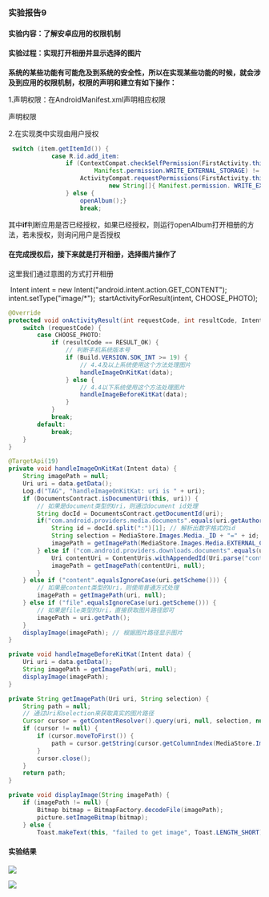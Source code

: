 ###                                                    实验报告9

#### 实验内容：了解安卓应用的权限机制

#### 实验过程：实现打开相册并显示选择的图片

**系统的某些功能有可能危及到系统的安全性，所以在实现某些功能的时候，就会涉及到应用的权限机制，权限的声明和建立有如下操作：**

1.声明权限：在AndroidManifest.xml声明相应权限

 声明权限  <uses-permission android:name="android.permission.WRITE_EXTERNAL_STORAGE"/>

2.在实现类中实现由用户授权

```java
 switch (item.getItemId()) {
            case R.id.add_item:
                if (ContextCompat.checkSelfPermission(FirstActivity.this,
                        Manifest.permission.WRITE_EXTERNAL_STORAGE) != PackageManager.PERMISSION_GRANTED) {
                    ActivityCompat.requestPermissions(FirstActivity.this,
                            new String[]{ Manifest.permission. WRITE_EXTERNAL_STORAGE }, 1);
                } else {
                    openAlbum();}
                    break;
```





其中**if**判断应用是否已经授权，如果已经授权，则运行openAlbum打开相册的方法，若未授权，则询问用户是否授权

#### 在完成授权后，接下来就是打开相册，选择图片操作了

这里我们通过意图的方式打开相册 

​        Intent intent = new Intent("android.intent.action.GET_CONTENT");
​        intent.setType("image/*");
​        startActivityForResult(intent, CHOOSE_PHOTO);

```java
@Override
protected void onActivityResult(int requestCode, int resultCode, Intent data) {
    switch (requestCode) {
        case CHOOSE_PHOTO:
            if (resultCode == RESULT_OK) {
                // 判断手机系统版本号
                if (Build.VERSION.SDK_INT >= 19) {
                    // 4.4及以上系统使用这个方法处理图片
                    handleImageOnKitKat(data);
                } else {
                    // 4.4以下系统使用这个方法处理图片
                    handleImageBeforeKitKat(data);
                }
            }
            break;
        default:
            break;
    }
}

@TargetApi(19)
private void handleImageOnKitKat(Intent data) {
    String imagePath = null;
    Uri uri = data.getData();
    Log.d("TAG", "handleImageOnKitKat: uri is " + uri);
    if (DocumentsContract.isDocumentUri(this, uri)) {
        // 如果是document类型的Uri，则通过document id处理
        String docId = DocumentsContract.getDocumentId(uri);
        if("com.android.providers.media.documents".equals(uri.getAuthority())) {
            String id = docId.split(":")[1]; // 解析出数字格式的id
            String selection = MediaStore.Images.Media._ID + "=" + id;
            imagePath = getImagePath(MediaStore.Images.Media.EXTERNAL_CONTENT_URI, selection);
        } else if ("com.android.providers.downloads.documents".equals(uri.getAuthority())) {
            Uri contentUri = ContentUris.withAppendedId(Uri.parse("content://downloads/public_downloads"), Long.valueOf(docId));
            imagePath = getImagePath(contentUri, null);
        }
    } else if ("content".equalsIgnoreCase(uri.getScheme())) {
        // 如果是content类型的Uri，则使用普通方式处理
        imagePath = getImagePath(uri, null);
    } else if ("file".equalsIgnoreCase(uri.getScheme())) {
        // 如果是file类型的Uri，直接获取图片路径即可
        imagePath = uri.getPath();
    }
    displayImage(imagePath); // 根据图片路径显示图片
}

private void handleImageBeforeKitKat(Intent data) {
    Uri uri = data.getData();
    String imagePath = getImagePath(uri, null);
    displayImage(imagePath);
}

private String getImagePath(Uri uri, String selection) {
    String path = null;
    // 通过Uri和selection来获取真实的图片路径
    Cursor cursor = getContentResolver().query(uri, null, selection, null, null);
    if (cursor != null) {
        if (cursor.moveToFirst()) {
            path = cursor.getString(cursor.getColumnIndex(MediaStore.Images.Media.DATA));
        }
        cursor.close();
    }
    return path;
}

private void displayImage(String imagePath) {
    if (imagePath != null) {
        Bitmap bitmap = BitmapFactory.decodeFile(imagePath);
        picture.setImageBitmap(bitmap);
    } else {
        Toast.makeText(this, "failed to get image", Toast.LENGTH_SHORT).show();
```

#### 实验结果

 ![](https://github.com/HelloFool/2018118132_Android/blob/master/android_Managment/mission_and_photo/photo/512a6a541bf14a6a4985f6efd748b8f.png )

![](https://github.com/HelloFool/2018118132_Android/blob/master/android_Managment/mission_and_photo/photo/f1e30cccf4f8964e55197eb0e8d5cf5.png )